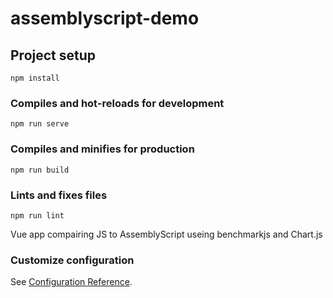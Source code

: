 # assemblyscript-demo

## Project setup
```
npm install
```

### Compiles and hot-reloads for development
```
npm run serve
```

### Compiles and minifies for production
```
npm run build
```

### Lints and fixes files
```
npm run lint
```
Vue app compairing JS to AssemblyScript useing benchmarkjs and Chart.js

### Customize configuration
See [Configuration Reference](https://cli.vuejs.org/config/).
